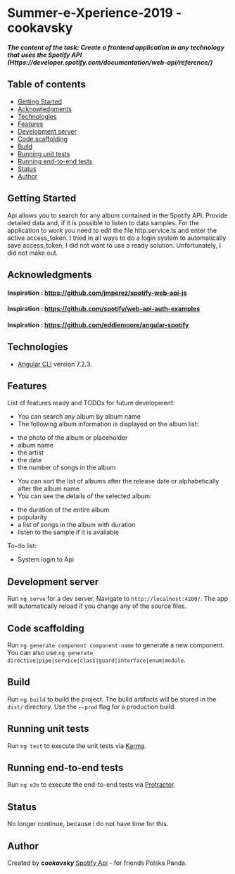 # Summer-e-Xperience-2019 - cookavsky
**_The content of the task: Create a frontend application in any technology that uses the Spotify API
(Https://developer.spotify.com/documentation/web-api/reference/)_**

## Table of contents
* [Getting Started](#getting-started)
* [Acknowledgments](#acknowledgments)
* [Technologies](#technologies)
* [Features](#features)
* [Development server](#development-server)
* [Code scaffolding](#code-scaffolding)
* [Build](#build)
* [Running unit tests](#running-unit-tests)
* [Running end-to-end tests](#running-end-to-end-tests)
* [Status](#status)
* [Author](#author)

## Getting Started
Api allows you to search for any album contained in the Spotify API. Provide detailed data and, if it is possible to listen to data samples. For the application to work you need to edit the file http.service.ts and enter the active access_token. I tried in all ways to do a login system to automatically save access_token, I did not want to use a ready solution. Unfortunately, I did not make out.

## Acknowledgments
#### Inspiration : https://github.com/jmperez/spotify-web-api-js
#### Inspiration : https://github.com/spotify/web-api-auth-examples
#### Inspiration : https://github.com/eddiemoore/angular-spotify

## Technologies
* [Angular CLI](https://github.com/angular/angular-cli) version 7.2.3.

## Features
List of features ready and TODOs for future development:
* You can search any album by album name
* The following album information is displayed on the album list:
- the photo of the album or placeholder
- album name
- the artist
- the date
- the number of songs in the album
* You can sort the list of albums after the release date or alphabetically after the album name
* You can see the details of the selected album:
- the duration of the entire album
- popularity
- a list of songs in the album with duration
- listen to the sample if it is available

To-do list:
* System login to Api

## Development server

Run `ng serve` for a dev server. Navigate to `http://localhost:4200/`. The app will automatically reload if you change any of the source files.

## Code scaffolding

Run `ng generate component component-name` to generate a new component. You can also use `ng generate directive|pipe|service|class|guard|interface|enum|module`.

## Build

Run `ng build` to build the project. The build artifacts will be stored in the `dist/` directory. Use the `--prod` flag for a production build.

## Running unit tests

Run `ng test` to execute the unit tests via [Karma](https://karma-runner.github.io).

## Running end-to-end tests

Run `ng e2e` to execute the end-to-end tests via [Protractor](http://www.protractortest.org/).

## Status
No longer continue, because i do not have time for this.

## Author
Created by **_cookavsky_** [Spotify Api](https://cookavsky.com/project/Spotify_Api) - for friends Polska Panda.